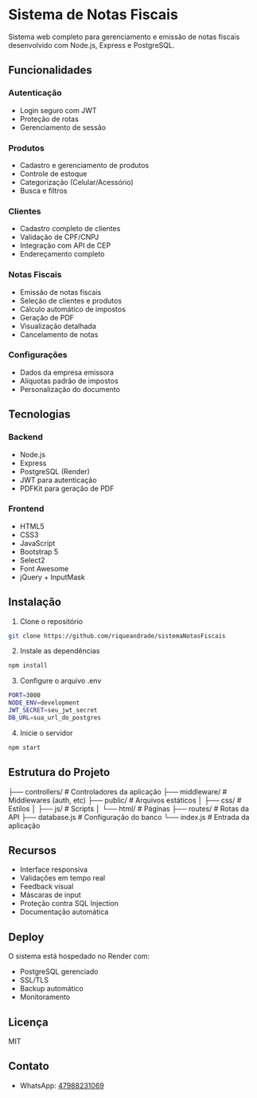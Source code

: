 # Sistema de Notas Fiscais

Sistema web completo para gerenciamento e emissão de notas fiscais desenvolvido com Node.js, Express e PostgreSQL.

## Funcionalidades

### Autenticação
- Login seguro com JWT
- Proteção de rotas
- Gerenciamento de sessão

### Produtos
- Cadastro e gerenciamento de produtos
- Controle de estoque
- Categorização (Celular/Acessório)
- Busca e filtros

### Clientes
- Cadastro completo de clientes
- Validação de CPF/CNPJ
- Integração com API de CEP
- Endereçamento completo

### Notas Fiscais
- Emissão de notas fiscais
- Seleção de clientes e produtos
- Cálculo automático de impostos
- Geração de PDF
- Visualização detalhada
- Cancelamento de notas

### Configurações
- Dados da empresa emissora
- Alíquotas padrão de impostos
- Personalização do documento

## Tecnologias

### Backend
- Node.js
- Express
- PostgreSQL (Render)
- JWT para autenticação
- PDFKit para geração de PDF

### Frontend
- HTML5
- CSS3
- JavaScript
- Bootstrap 5
- Select2
- Font Awesome
- jQuery + InputMask

## Instalação

1. Clone o repositório
```bash
git clone https://github.com/riqueandrade/sistemaNotasFiscais
```

2. Instale as dependências
```bash
npm install
```

3. Configure o arquivo .env
```bash
PORT=3000
NODE_ENV=development
JWT_SECRET=seu_jwt_secret
DB_URL=sua_url_do_postgres
```

4. Inicie o servidor
```bash
npm start
```

## Estrutura do Projeto
├── controllers/ # Controladores da aplicação
├── middleware/ # Middlewares (auth, etc)
├── public/ # Arquivos estáticos
│ ├── css/ # Estilos
│ ├── js/ # Scripts
│ └── html/ # Páginas
├── routes/ # Rotas da API
├── database.js # Configuração do banco
└── index.js # Entrada da aplicação

## Recursos

- Interface responsiva
- Validações em tempo real
- Feedback visual
- Máscaras de input
- Proteção contra SQL Injection
- Documentação automática

## Deploy

O sistema está hospedado no Render com:
- PostgreSQL gerenciado
- SSL/TLS
- Backup automático
- Monitoramento

## Licença

MIT

## Contato

- WhatsApp: [47988231069](https://wa.me/5547988231069)